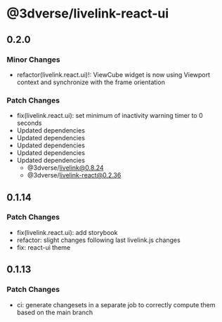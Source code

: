 # @3dverse/livelink-react-ui

## 0.2.0

### Minor Changes

-   refactor(livelink.react.ui)!: ViewCube widget is now using Viewport context and synchronize with the frame orientation

### Patch Changes

-   fix(livelink.react.ui): set minimum of inactivity warning timer to 0 seconds
-   Updated dependencies
-   Updated dependencies
-   Updated dependencies
-   Updated dependencies
-   Updated dependencies
    -   @3dverse/livelink@0.8.24
    -   @3dverse/livelink-react@0.2.36

## 0.1.14

### Patch Changes

-   fix(livelink.react.ui): add storybook
-   refactor: slight changes following last livelink.js changes
-   fix: react-ui theme

## 0.1.13

### Patch Changes

-   ci: generate changesets in a separate job to correctly compute them based on the main branch

